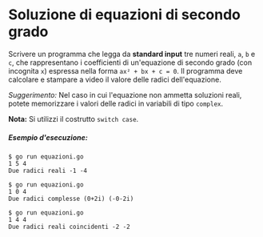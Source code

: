# Soluzione di equazioni di secondo grado

Scrivere un programma che legga da **standard input** tre numeri reali, `a`, `b` e `c`, che rappresentano i coefficienti di un'equazione di secondo grado (con incognita `x`) espressa nella forma `ax² + bx + c = 0`.
Il programma deve calcolare e stampare a video il valore delle radici dell'equazione.

*Suggerimento:* Nel caso in cui l'equazione non ammetta soluzioni reali, potete memorizzare i valori delle radici in variabili di tipo `complex`. 

**Nota:** Si utilizzi il costrutto `switch case`.

##### Esempio d'esecuzione:

```text
$ go run equazioni.go 
1 5 4
Due radici reali -1 -4

$ go run equazioni.go
1 0 4
Due radici complesse (0+2i) (-0-2i)

$ go run equazioni.go
1 4 4
Due radici reali coincidenti -2 -2
``` 